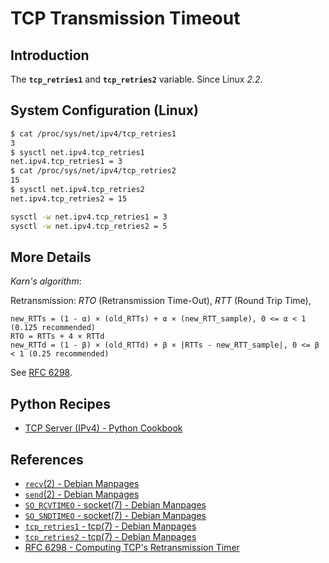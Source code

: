 # TCP Transmission Timeout

## Introduction

The **`tcp_retries1`** and **`tcp_retries2`** variable. Since Linux *2.2*.

## System Configuration (Linux)

```bash
$ cat /proc/sys/net/ipv4/tcp_retries1
3
$ sysctl net.ipv4.tcp_retries1
net.ipv4.tcp_retries1 = 3
$ cat /proc/sys/net/ipv4/tcp_retries2
15
$ sysctl net.ipv4.tcp_retries2
net.ipv4.tcp_retries2 = 15

sysctl -w net.ipv4.tcp_retries1 = 3
sysctl -w net.ipv4.tcp_retries2 = 5
```

## More Details

*Karn's algorithm*:

Retransmission: *RTO* (Retransmission Time-Out), *RTT* (Round Trip Time),

```plaintext
new_RTTs = (1 - α) × (old_RTTs) + α × (new_RTT_sample), 0 <= α < 1 (0.125 recommended)
RTO = RTTs + 4 × RTTd
new_RTTd = (1 - β) × (old_RTTd) + β × |RTTs - new_RTT_sample|, 0 <= β < 1 (0.25 recommended)
```

See [RFC 6298](https://datatracker.ietf.org/doc/html/rfc6298.html).

## Python Recipes

- [TCP Server (IPv4) - Python Cookbook](https://lucas-six.github.io/python-cookbook/cookbook/core/net/tcp_server_ipv4)

## References

<!-- markdownlint-disable line-length -->

- [`recv`(2) - Debian Manpages](https://manpages.debian.org/bookworm/manpages-dev/recv.2.en.html)
- [`send`(2) - Debian Manpages](https://manpages.debian.org/bookworm/manpages-dev/send.2.en.html)
- [`SO_RCVTIMEO` - socket(7) - Debian Manpages](https://manpages.debian.org/bookworm/manpages/socket.7.en.html#SO_RCVTIMEO)
- [`SO_SNDTIMEO` - socket(7) - Debian Manpages](https://manpages.debian.org/bookworm/manpages/socket.7.en.html#SO_SNDTIMEO)
- [`tcp_retries1` - tcp(7) - Debian Manpages](https://manpages.debian.org/bookworm/manpages/tcp.7.en.html#tcp_retries1)
- [`tcp_retries2` - tcp(7) - Debian Manpages](https://manpages.debian.org/bookworm/manpages/tcp.7.en.html#tcp_retries2)
- [RFC 6298 - Computing TCP's Retransmission Timer](https://datatracker.ietf.org/doc/html/rfc6298.html)

<!-- markdownlint-enable line-length -->
